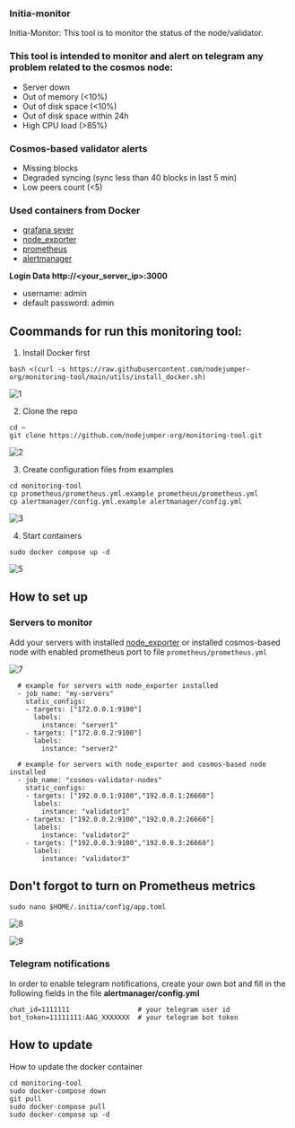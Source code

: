 ### Initia-monitor

Initia-Monitor: This tool is to monitor the status of the node/validator.

### This tool is intended to monitor and alert on telegram any problem related to the cosmos node:

- Server down
- Out of memory (<10%)
- Out of disk space (<10%)
- Out of disk space within 24h
- High CPU load (>85%)

### Cosmos-based validator alerts

- Missing blocks
- Degraded syncing (sync less than 40 blocks in last 5 min)
- Low peers count (<5)

### Used containers from Docker

- [grafana sever](https://hub.docker.com/r/grafana/grafana)
- [node_exporter](https://hub.docker.com/r/prom/node-exporter)
- [prometheus](https://hub.docker.com/r/prom/prometheus)
- [alertmanager](https://hub.docker.com/r/prom/alertmanager)

**Login Data http://<your_server_ip>:3000**

 - username: admin
 - default password: admin
 
## Coommands for run this monitoring tool:

 1. Install Docker first
```
bash <(curl -s https://raw.githubusercontent.com/nodejumper-org/monitoring-tool/main/utils/install_docker.sh)
```
![1](https://github.com/VuzzyM/initia-monitor/assets/66425682/64bb4955-4262-4daa-9f0b-323fcc565bac)

2. Clone the repo
```
cd ~
git clone https://github.com/nodejumper-org/monitoring-tool.git 
```
![2](https://github.com/VuzzyM/initia-monitor/assets/66425682/39ffee41-813e-410e-8e0b-8e83fac1ca91)

3. Create configuration files from examples
```
cd monitoring-tool
cp prometheus/prometheus.yml.example prometheus/prometheus.yml
cp alertmanager/config.yml.example alertmanager/config.yml
```
![3](https://github.com/VuzzyM/initia-monitor/assets/66425682/7379f23b-3d72-4641-b0c6-cdf78f34ef57)

4. Start containers
```
sudo docker compose up -d
```
![5](https://github.com/VuzzyM/initia-monitor/assets/66425682/c1b96bf7-2483-4032-9ed8-49f5f1da82a2)


  ## How to set up
 ### Servers to monitor
Add your servers with installed [node_exporter](https://github.com/prometheus/node_exporter) or installed cosmos-based node with enabled prometheus port to file `prometheus/prometheus.yml`

![7](https://github.com/VuzzyM/initia-monitor/assets/66425682/29f03cc1-e08b-41d9-9ea6-3508ccfd04c4)

```
  # example for servers with node_exporter installed
  - job_name: "my-servers"
    static_configs:
    - targets: ["172.0.0.1:9100"]
      labels:
        instance: "server1"
    - targets: ["172.0.0.2:9100"]
      labels:
        instance: "server2"
    
  # example for servers with node_exporter and cosmos-based node installed
  - job_name: "cosmos-validator-nodes"
    static_configs:
    - targets: ["192.0.0.1:9100","192.0.0.1:26660"]
      labels:
        instance: "validator1"
    - targets: ["192.0.0.2:9100","192.0.0.2:26660"]
      labels:
        instance: "validator2"
    - targets: ["192.0.0.3:9100","192.0.0.3:26660"]
      labels:
        instance: "validator3"
```

## Don't forgot to turn on Prometheus metrics

```
sudo nano $HOME/.initia/config/app.toml
```

![8](https://github.com/VuzzyM/initia-monitor/assets/66425682/b518df67-551f-4ee3-9c56-af5408c85624)

![9](https://github.com/VuzzyM/initia-monitor/assets/66425682/42ddf3ea-fe20-4315-a84d-7afa7e946b96)


### Telegram notifications
In order to enable telegram notifications, create your own bot and fill in the following fields in the file <b>alertmanager/config.yml</b>
```
chat_id=1111111                 # your telegram user id
bot_token=11111111:AAG_XXXXXXX  # your telegram bot token
```

## How to update
How to update the docker container
```
cd monitoring-tool
sudo docker-compose down
git pull
sudo docker-compose pull
sudo docker-compose up -d
```
